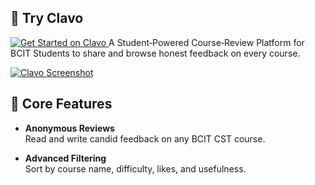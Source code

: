 ## 🚀 Try Clavo

  <a href="https://clavo.vercel.app">
    <img
      src="https://img.shields.io/badge/📚%20Get%20Started%20@%20clavo.vercel.app-live-brightgreen?style=for-the-badge"
      alt="Get Started on Clavo"
    />
  </a
<br/>
A Student‑Powered Course‑Review Platform for BCIT Students to share and browse honest feedback on every course.  

<a href="https://clavo.vercel.app"><img src="https://i.ibb.co/9HrZ84Zf/ogimage.png" alt="Clavo Screenshot" border="0" /></a>

## 📝 Core Features
- **Anonymous Reviews**  
  Read and write candid feedback on any BCIT CST course.

- **Advanced Filtering**  
  Sort by course name, difficulty, likes, and usefulness.

